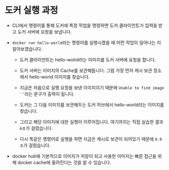 # 도커 실행 과정

- CLI에서 명령어를 통해 도커에 특정 작업을 명령하면 도커 클라이언트가 입력을 받고 도커 서버에 요청을 보냅니다.

- `docker run hello-world`라는 명령어를 실행시켰을 때 어떤 작업이 일어나는 지 알아보겠습니다.

  - 도커 클라이언트는 hello-wolrd라는 이미지를 도커 서버에 요청을 합니다.

  - 도커 서버는 이미지의 Cache를 보관해둡니다. 그럼 가장 먼저 캐시 보관 장소에서 hello-world 이미지를 찾습니다.

  - 지금은 처음으로 실행 요청을 보낸 이미지이기 때문에 `Unable to find image ''`라는 문구가 출력이 됩니다.

  - 도커는 그 다음 이미지를 보관해두는 도커 허브에서 hello-world라는 이미지를 찾습니다.

  - 그리고 해당 이미지에 대한 실행이 이루어집니다. 여기까지는 직접 실습한 결과 `6초`가 걸렸습니다.

  - 다시 똑같은 명령어로 실행을 하면 지금은 캐시로 보관이 되어있기 때문에 `0.9초`가 걸렸습니다.

- docker hub에 기본적으로 이미지가 저장이 되고 사용한 이미지는 빠른 접근을 위해 docker cache에 올려진다는 것을 알 수 있습니다.
